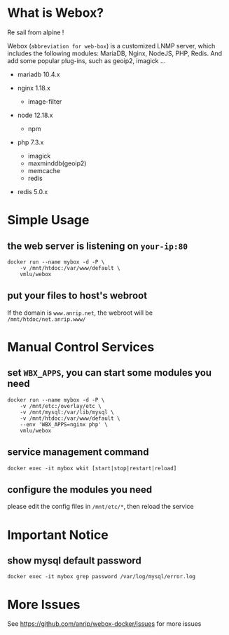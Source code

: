 # What is Webox?

Re sail from alpine !

Webox (`abbreviation for web-box`) is a customized LNMP server, which includes the following modules: MariaDB, Nginx, NodeJS, PHP, Redis. And add some popular plug-ins, such as geoip2, imagick ...

- mariadb 10.4.x

- nginx 1.18.x

  - image-filter

- node 12.18.x

  - npm

- php 7.3.x

  - imagick
  - maxminddb(geoip2)
  - memcache
  - redis

- redis 5.0.x

# Simple Usage

## the web server is listening on `your-ip:80`

```shell
docker run --name mybox -d -P \
    -v /mnt/htdoc:/var/www/default \
    vmlu/webox
```

## put your files to host's webroot

If the domain is `www.anrip.net`, the webroot will be `/mnt/htdoc/net.anrip.www/`

# Manual Control Services

## set `WBX_APPS`, you can start some modules you need

```shell
docker run --name mybox -d -P \
    -v /mnt/etc:/overlay/etc \
    -v /mnt/mysql:/var/lib/mysql \
    -v /mnt/htdoc:/var/www/default \
    --env 'WBX_APPS=nginx php' \
    vmlu/webox
```

## service management command

```shell
docker exec -it mybox wkit [start|stop|restart|reload]
```

## configure the modules you need

please edit the config files in `/mnt/etc/*`, then reload the service

# Important Notice

## show mysql default password

```shell
docker exec -it mybox grep password /var/log/mysql/error.log
```

# More Issues

See https://github.com/anrip/webox-docker/issues for more issues
